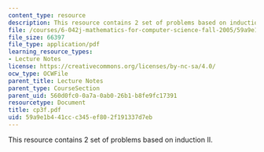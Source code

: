 ```yaml
---
content_type: resource
description: This resource contains 2 set of problems based on induction II.
file: /courses/6-042j-mathematics-for-computer-science-fall-2005/59a9e1b441ccc345ef802f191337d7eb_cp3f.pdf
file_size: 66397
file_type: application/pdf
learning_resource_types:
- Lecture Notes
license: https://creativecommons.org/licenses/by-nc-sa/4.0/
ocw_type: OCWFile
parent_title: Lecture Notes
parent_type: CourseSection
parent_uid: 560d0fc0-0a7a-0ab0-26b1-b8fe9fc17391
resourcetype: Document
title: cp3f.pdf
uid: 59a9e1b4-41cc-c345-ef80-2f191337d7eb
---
```

This resource contains 2 set of problems based on induction II.